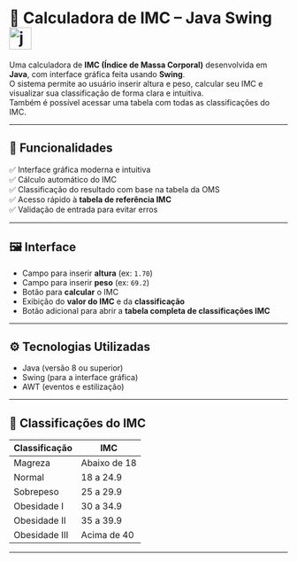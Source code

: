 # 🧮 Calculadora de IMC – Java Swing <img src="https://skillicons.dev/icons?i=java" height="40" alt="java logo" />

Uma calculadora de **IMC (Índice de Massa Corporal)** desenvolvida em **Java**, com interface gráfica feita usando **Swing**.  
O sistema permite ao usuário inserir altura e peso, calcular seu IMC e visualizar sua classificação de forma clara e intuitiva.  
Também é possível acessar uma tabela com todas as classificações do IMC.

---

## 📌 Funcionalidades

✅ Interface gráfica moderna e intuitiva  
✅ Cálculo automático do IMC  
✅ Classificação do resultado com base na tabela da OMS  
✅ Acesso rápido à **tabela de referência IMC**  
✅ Validação de entrada para evitar erros

---

## 🖼️ Interface

- Campo para inserir **altura** (ex: `1.70`)
- Campo para inserir **peso** (ex: `69.2`)
- Botão para **calcular** o IMC
- Exibição do **valor do IMC** e da **classificação**
- Botão adicional para abrir a **tabela completa de classificações IMC**

---

## ⚙️ Tecnologias Utilizadas

- Java (versão 8 ou superior)
- Swing (para a interface gráfica)
- AWT (eventos e estilização)

---

## 🧪 Classificações do IMC

| Classificação     | IMC           |
|------------------|---------------|
| Magreza          | Abaixo de 18  |
| Normal           | 18 a 24.9     |
| Sobrepeso        | 25 a 29.9     |
| Obesidade I      | 30 a 34.9     |
| Obesidade II     | 35 a 39.9     |
| Obesidade III    | Acima de 40   |

---
